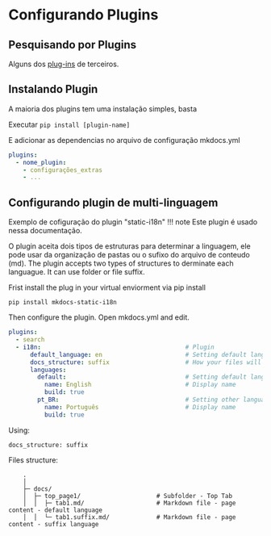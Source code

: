 # Configurando Plugins

## Pesquisando por Plugins

Alguns dos [plug-ins](https://github.com/mkdocs/mkdocs/wiki/MkDocs-Plugins) de terceiros.

## Instalando Plugin

A maioria dos plugins tem uma instalação simples, basta

Executar ```pip install [plugin-name]```

E adicionar as dependencias no arquivo de configuração mkdocs.yml

``` yaml 
plugins:
  - nome_plugin:
    - configurações_extras
    - ...
```
## Configurando plugin de multi-linguagem
Exemplo de cofiguração do plugin "static-i18n"
!!! note 
    Este plugin é usado nessa documentação.

O plugin aceita dois tipos de estruturas para determinar a linguagem, ele pode usar da organização de pastas ou o sufixo do arquivo de conteudo (md).
The plugin accepts two types of structures to derminate each languague. It can use folder or file suffix.

Frist install the plug in your virtual enviorment via pip install
```
pip install mkdocs-static-i18n
```

Then configure the plugin. Open mkdocs.yml and edit.
```yaml
plugins:
  - search                                       
  - i18n:                                        # Plugin   
      default_language: en                       # Setting default language 
      docs_structure: suffix                     # How your files will be organized. Default value "suffix"
      languages:                                 
        default:                                 # Setting default language
          name: English                          # Display name 
          build: true
        pt_BR:                                   # Setting other languages 
          name: Português                        # Display name 
          build: true
```

Using:

``` { .sh .no-copy }  
docs_structure: suffix
```

Files structure:
``` { .sh .no-copy }
    .
    │  
    ├─ docs/
    │  ├─ top_page1/                     # Subfolder - Top Tab
    │  │  ├─ tab1.md/                    # Markdown file - page content - default language
    │  │  └─ tab1.suffix.md/             # Markdown file - page content - suffix language

```
